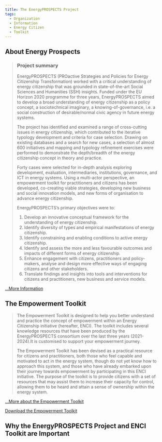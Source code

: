 ```yaml
---
title: The EnergyPROSPECTS Project
tags:
  - Organization
  - Information
  - Energy Citizen
  - Toolkit
---
```


## About Energy Prospects

> ### Project summary
>
> EnergyPROSPECTS (PROactive Strategies and Policies for Energy Citizenship Transformation) worked with a critical understanding of energy citizenship that was grounded in state-of-the-art Social Sciences and Humanities (SSH) insights. Funded under the EU Horizon 2020 programme for three years, EnergyPROSPECTS aimed to develop a broad understanding of energy citizenship as a policy concept, a sociotechnical imaginary, a knowing-of-governance, i.e. a social construction of desirable/normal civic agency in future energy systems.
>
> The project has identified and examined a range of cross-cutting issues in energy citizenship, which contributed to the iterative typology development and criteria for case selection. Drawing on existing databases and a search for new cases, a selection of almost 600 initiatives and mapping and typology refinement exercises were performed to demonstrate the depth/breadth of the energy citizenship concept in theory and practice.
>
> Forty cases were selected for in-depth analysis exploring development, evaluation, intermediaries, institutions, governance, and ICT in energy systems. Using a multi-actor perspective, an empowerment toolkit for practitioners and citizens has been developed, co-creating viable strategies, developing new business and social innovation models, and new forms of organisation to advance energy citizenship.
>
> EnergyPROSPECTS’s primary objectives were to:
>
> 1. Develop an innovative conceptual framework for the understanding of energy citizenship.
> 2. Identify diversity of types and empirical manifestations of energy citizenship.
> 3. Identify constraining and enabling conditions to active energy citizenship.
> 4. Identify and assess the more and less favourable outcomes and impacts of different forms of energy citizenship.
> 5. Enhance engagement with citizens, practitioners and policy-makers, analyse and design more effective ways of engaging citizens and other stakeholders.
> 6. Translate findings and insights into tools and interventions for citizens and practitioners, new business and service models.

[...More Information](https://www.energyprospects.eu/about-the-project/about-the-project/)

## The Empowerment Toolkit

> The Empowerment Toolkit is designed to help you better understand and practice the concept of empowerment within an Energy Citizenship initiative (hereafter, ENCI). The toolkit includes several knowledge resources that have been produced by the EnergyPROSPECTS consortium over the last three years (2021-2024).It is customised to support your empowerment journey.
>
> The Empowerment Toolkit has been devised as a practical resource for citizens and practitioners, both those who feel capable and motivated to act in the energy system, though do not yet know how to approach this system, and those who have already embarked upon their journey towards empowerment by participating in this ENCI initiative. The purpose of the toolkit is to provide citizens with a set of resources that may assist them to increase their capacity for control, allowing them to be heard and attain a sense of ownership within the energy system.

[...More about the Empowerment Toolkit](https://www.energyprospects.eu/toolkit/the-enci-concept-and-its-typology-what-it-entails-and-why-might-be-relevant-for-you/)

[Download the Empowerment Toolkit](https://www.energyprospects.eu/fileadmin/user_upload/lu_portal/www.energycitizen.eu/EnergyPROSPECTS_D2.2_311021_final.pdf)

## Why the EnergyPROSPECTS Project and ENCI Toolkit are Important
